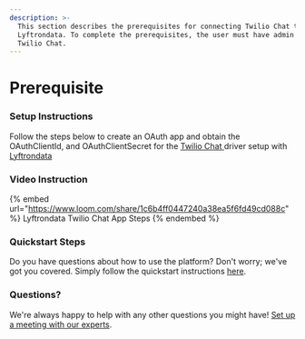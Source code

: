 ```yaml
---
description: >-
  This section describes the prerequisites for connecting Twilio Chat to
  Lyftrondata. To complete the prerequisites, the user must have admin access to
  Twilio Chat.
---
```


# Prerequisite

<mark style="color:blue;"></mark>

### Setup Instructions

Follow the steps below to create an OAuth app and obtain the OAuthClientId, and OAuthClientSecret for the [Twilio Chat](https://www.lyftrondata.com/integration/business-analytics/twillio/)[ ](https://www.lyftrondata.com/integration/freshdesk/)driver setup with [Lyftrondata](https://www.lyftrondata.com)

### Video Instruction

{% embed url="https://www.loom.com/share/1c6b4ff0447240a38ea5f6fd49cd088c" %}
Lyftrondata Twilio Chat App Steps
{% endembed %}

### Quickstart Steps

Do you have questions about how to use the platform? Don't worry; we've got you covered. Simply follow the quickstart instructions [here](../../../quickstart-steps.md).

### Questions? <a href="#questions" id="questions"></a>

We're always happy to help with any other questions you might have! [Set up a meeting with our experts](https://www.lyftrondata.com/book-a-meeting/).

